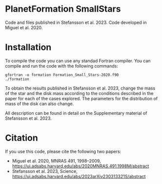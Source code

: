 # PlanetFormation SmallStars

Code and files published in Stefansson et al. 2023. Code developed in Miguel et al. 2020. 

# Installation
To compile the code you can use any standad Fortran compiler. You can compile and run the code with the following commands:
```
gfortran -o formation Formation_Small_Stars-2020.f90
./formation
```

To obtain the results published in Stefansson et al. 2023, change the mass of the star and the disk mass according to the conditions described in the paper for each of the cases explored. 
The parameters for the distribution of mass of the disk can also change. 

All description can be found in detail on the Supplementary material of Stefansson et al. 2023.

# Citation
If you use this code, please cite the following two papers:

- Miguel et al. 2020, MNRAS 491, 1998–2009, https://ui.adsabs.harvard.edu/abs/2020MNRAS.491.1998M/abstract
- Stefansson et al. 2023, Science, https://ui.adsabs.harvard.edu/abs/2023arXiv230313321S/abstract
